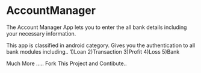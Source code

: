 # AccountManager
The Account Manager App lets you to enter the all bank details including your necessary information.

This app is classified in android category. Gives you the authentication to all bank modules including..
1)Loan
2)Transaction
3)Profit
4)Loss
5)Bank 

Much More ..... Fork This Project and Contibute..
